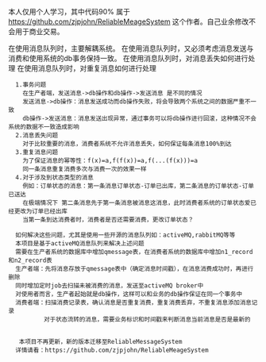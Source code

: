 

本人仅用个人学习，其中代码90% 属于 https://github.com/zjpjohn/ReliableMeageSystem 这个作者。自己业余修改不会用于商业交易。
    
   在使用消息队列时，主要解耦系统。
      在使用消息队列时，又必须考虑消息发送与消费和使用系统的db事务保持一致。
      在使用消息队列时，对消息丢失如何进行处理
      在使用消息队列时，对重复消息如何进行处理

      1.事务问题
        在生产者端，发送消息->db操作和db操作->发送消息 是不同的情况
        发送消息->db操作：消息发送成功而db操作失败，将会导致两个系统之间的数据严重不一致
        db操作->发送消息：消息发送出现异常，通过事务可以将db操作进行回滚，这种情况不会系统的数据不一致造成影响
      2.消息丢失问题
        对于比较重要的消息，消费者系统不允许消息丢失，如何保证每条消息100%到达
      3.重复消息问题
        为了保证消息的幂等性：f(x)=a,f(f(x))=a,f(...(f(x)))=a
        同一条消息重复消费多次与消费一次的效果一样
      4.对于涉及到状态类型的消息
        例如：订单状态的消息：第一条消息订单状态-订单已出库，第二条消息的订单状态-订单已送达
        在极端情况下 第二条消息先于第一条消息被消息这消息，此时消费者系统的订单状态爱已经更改为订单已经出库
        当第一条到达消费者时，消费者是否还需要消费，更改订单状态？

      如何解决这些问题，尤其是使用一些开源的消息队列如：activeMQ,rabbitMQ等等
      本项目是基于activeMQ消息队列来解决上述问题
      需要在生产者系统的数据库中增加qmessage表，在消费者系统的数据库中增加n1_record和n2_record表
      生产者端：先将消息存放于qmessage表中（确定消息时间戳），在消息消费成功时，再进行删除
      同时增加定时job去扫描未被消费的消息，发送至activeMQ broker中
      对使用者而言，生产者起始就是db操作，这样可以和业务的db操作保证在同一个事务中
      消费者端：扫描消费记录表，确认消息是否重复消费，重复消费丢弃，不重复消息添加消息记录
              对于状态流转的消息，需要业务标识和时间戳来判断消息当前消息是否是最新的


       本项目不再更新，新的版本迁移至ReliableMessageSystem
      详情请看：https://github.com/zjpjohn/ReliableMeageSystem
